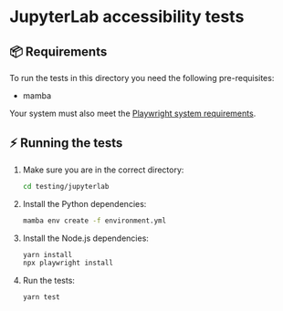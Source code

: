 # JupyterLab accessibility tests

## :package: Requirements

To run the tests in this directory you need the following pre-requisites:

- mamba

Your system must also meet the [Playwright system requirements](https://playwright.dev/docs/library#system-requirements).

## :zap: Running the tests

1. Make sure you are in the correct directory:

    ```bash
    cd testing/jupyterlab
    ```

2. Install the Python dependencies:

    ```bash
    mamba env create -f environment.yml
    ```

3. Install the Node.js dependencies:

    ```bash
    yarn install
    npx playwright install
    ```

4. Run the tests:

    ```bash
    yarn test
    ```
